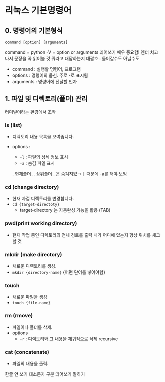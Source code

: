 # 리눅스 기본명령어

## 0. 명령어의 기본형식
```
command [option] [arguments]
```
command = python
-V = option or arguments
띄어쓰기 매우 중요함!
엔터 치고 나서 문장을 꼭 읽어볼 것 뭐라고 대답하는지
대괄호 : 들어갈수도 아닐수도

- command : 실행할 명령어, 프로그램
- options : 명령어의 옵션. 주로 -로 표시됨
- arguments : 명령어에 전달할 인자

## 1. 파일 및 디렉토리(폴더) 관리

터미널이라는 환경에서 조작

### ls (list)
- 디렉토리 내용 목록을 보여줍니다.
- options :
    - `-l` : 파일의 상세 정보 표시 
    - `-a` : 숨김 파일 표시

    . 현재폴더
    .. 상위폴더
    . 은 숨겨져있ㄱㅣ 때문에 -a를 해야 보임

### cd (change directory)
- 현재 자겁 디렉토리를 변경합니다.
- `cd {target-directoty}`
    - target-directory 는 자동완성 기능을 활용 (TAB)

### pwd(print working directory)
- 현재 작업 중인 디렉토리의 전체 경로를 출력
내가 어디에 있는지 항상 위치를 체크할 것

### mkdir (make directory)
- 새로운 디렉토리를 생성.
- `mkdir {directory-name}`
{어떤 단어를 넣어야함}

### touch
- 새로운 파일을 생성
- `touch {file-name}`

### rm (rmove)
- 파일이나 폴더를 삭제.
- options
    - `-r` : 디렉토리와 그 내용을 재귀적으로 삭제
    recursive

### cat (concatenate)
- 파일의 내용을 출력.


한글 안 쓰기
대소문자 구분
띄어쓰기 잘하기
